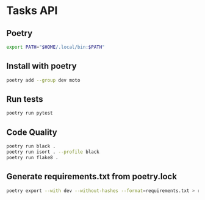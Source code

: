 # Tasks API

## Poetry

```bash
export PATH="$HOME/.local/bin:$PATH"
```

## Install with poetry

```bash
poetry add --group dev moto
```

## Run tests

```bash
poetry run pytest
```

## Code Quality

```bash
poetry run black .
poetry run isort . --profile black
poetry run flake8 .
```

## Generate requirements.txt from poetry.lock


```bash
poetry export --with dev --without-hashes --format=requirements.txt > requirements.txt
```
